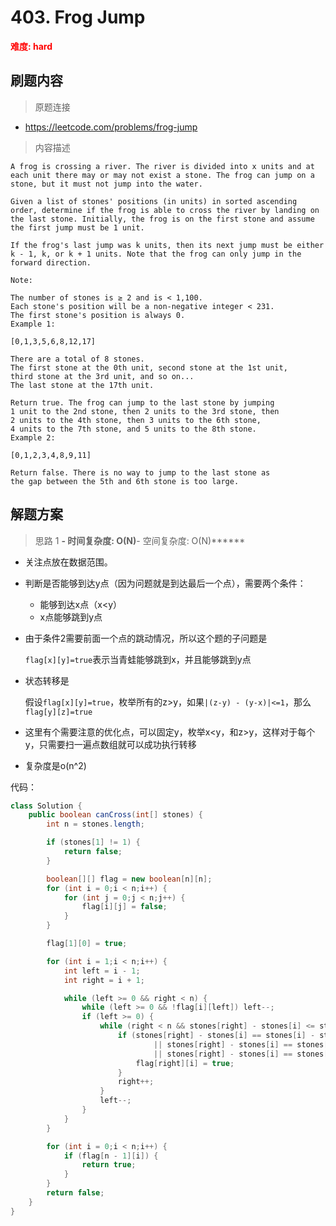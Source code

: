 # 403. Frog Jump

**<font color=red>难度: hard</font>**

## 刷题内容

> 原题连接

* https://leetcode.com/problems/frog-jump

> 内容描述

```
A frog is crossing a river. The river is divided into x units and at each unit there may or may not exist a stone. The frog can jump on a stone, but it must not jump into the water.

Given a list of stones' positions (in units) in sorted ascending order, determine if the frog is able to cross the river by landing on the last stone. Initially, the frog is on the first stone and assume the first jump must be 1 unit.

If the frog's last jump was k units, then its next jump must be either k - 1, k, or k + 1 units. Note that the frog can only jump in the forward direction.

Note:

The number of stones is ≥ 2 and is < 1,100.
Each stone's position will be a non-negative integer < 231.
The first stone's position is always 0.
Example 1:

[0,1,3,5,6,8,12,17]

There are a total of 8 stones.
The first stone at the 0th unit, second stone at the 1st unit,
third stone at the 3rd unit, and so on...
The last stone at the 17th unit.

Return true. The frog can jump to the last stone by jumping 
1 unit to the 2nd stone, then 2 units to the 3rd stone, then 
2 units to the 4th stone, then 3 units to the 6th stone, 
4 units to the 7th stone, and 5 units to the 8th stone.
Example 2:

[0,1,2,3,4,8,9,11]

Return false. There is no way to jump to the last stone as 
the gap between the 5th and 6th stone is too large.
```

## 解题方案

> 思路 1
******- 时间复杂度: O(N)******- 空间复杂度: O(N)******

* 关注点放在数据范围。

* 判断是否能够到达y点（因为问题就是到达最后一个点），需要两个条件：

  * 能够到达x点（x<y）
  * x点能够跳到y点

* 由于条件2需要前面一个点的跳动情况，所以这个题的子问题是

  `flag[x][y]=true`表示当青蛙能够跳到x，并且能够跳到y点

* 状态转移是

  假设`flag[x][y]=true`，枚举所有的z>y，如果`|(z-y) - (y-x)|<=1`，那么`flag[y][z]=true`

* 这里有个需要注意的优化点，可以固定y，枚举x<y，和z>y，这样对于每个y，只需要扫一遍点数组就可以成功执行转移

* 复杂度是o(n^2)

代码：

```java
class Solution {
    public boolean canCross(int[] stones) {
        int n = stones.length;

        if (stones[1] != 1) {
            return false;
        }

        boolean[][] flag = new boolean[n][n];
        for (int i = 0;i < n;i++) {
            for (int j = 0;j < n;j++) {
                flag[i][j] = false;
            }
        }

        flag[1][0] = true;

        for (int i = 1;i < n;i++) {
            int left = i - 1;
            int right = i + 1;

            while (left >= 0 && right < n) {
                while (left >= 0 && !flag[i][left]) left--;
                if (left >= 0) {
                    while (right < n && stones[right] - stones[i] <= stones[i] - stones[left] + 1) {
                        if (stones[right] - stones[i] == stones[i] - stones[left] - 1
                                || stones[right] - stones[i] == stones[i] - stones[left]
                                || stones[right] - stones[i] == stones[i] - stones[left] + 1) {
                            flag[right][i] = true;
                        }
                        right++;
                    }
                    left--;
                }
            }
        }

        for (int i = 0;i < n;i++) {
            if (flag[n - 1][i]) {
                return true;
            }
        }
        return false;
    }
}
```

